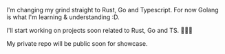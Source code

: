 I'm changing my grind straight to Rust, Go and Typescript. For now Golang is what I'm learning & understanding :D.

I'll start working on projects soon related to Rust, Go and TS. 🧑🏻‍💻

My private repo will be public soon for showcase.
